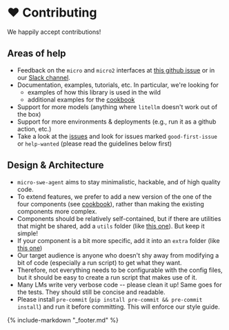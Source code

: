 # ❤️ Contributing

We happily accept contributions!

## Areas of help

- Feedback on the `micro` and `micro2` interfaces at [this github issue](https://github.com/swe-agent/micro-swe-agent/issues/161) or in our [Slack channel](https://join.slack.com/t/swe-bench/shared_invite/zt-36pj9bu5s-o3_yXPZbaH2wVnxnss1EkQ).
- Documentation, examples, tutorials, etc. In particular, we're looking for
    - examples of how this library is used in the wild
    - additional examples for the [cookbook](cookbook.md)
- Support for more models (anything where `litellm` doesn't work out of the box)
- Support for more environments & deployments (e.g., run it as a github action, etc.)
- Take a look at the [issues](https://github.com/SWE-agent/micro-swe-agent/issues) and look for issues marked `good-first-issue` or `help-wanted` (please read the guidelines below first)

## Design & Architecture

- `micro-swe-agent` aims to stay minimalistic, hackable, and of high quality code.
- To extend features, we prefer to add a new version of the one of the four components (see [cookbook](cookbook.md)), rather than making the existing components more complex.
- Components should be relatively self-contained, but if there are utilities that might be shared, add a `utils` folder (like [this one](https://github.com/SWE-agent/micro-swe-agent/tree/main/src/microsweagent/models/utils)). But keep it simple!
- If your component is a bit more specific, add it into an `extra` folder (like [this one](https://github.com/SWE-agent/micro-swe-agent/tree/main/src/microsweagent/run/extra))
- Our target audience is anyone who doesn't shy away from modifying a bit of code (especially a run script) to get what they want.
- Therefore, not everything needs to be configurable with the config files, but it should be easy to create a run script that makes use of it.
- Many LMs write very verbose code -- please clean it up! Same goes for the tests. They should still be concise and readable.
- Please install `pre-commit` (`pip install pre-commit && pre-commit install`) and run it before committing. This will enforce our style guide.

{% include-markdown "_footer.md" %}
